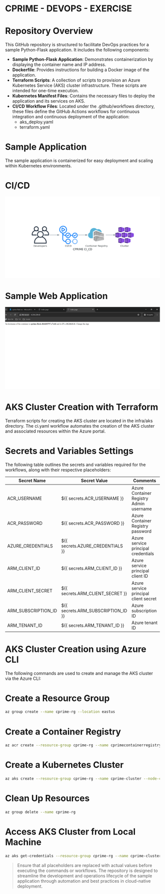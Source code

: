 # CPRIME - DEVOPS - EXERCISE
# Repository Overview
This GitHub repository is structured to facilitate DevOps practices for a sample Python-Flask application. It includes the following components:

- **Sample Python-Flask Application**: Demonstrates containerization by displaying the container name and IP address.
- **Dockerfile**: Provides instructions for building a Docker image of the application.
- **Terraform Scripts**: A collection of scripts to provision an Azure Kubernetes Service (AKS) cluster infrastructure. These scripts are intended for one-time execution.
- **Kubernetes Manifest Files**: Contains the necessary files to deploy the application and its services on AKS.
- **CI/CD Workflow Files**: Located under the .github/workflows directory, these files define the GitHub Actions workflows for continuous integration and continuous deployment of the application:
    - aks_deploy.yaml
    - terraform.yaml
# Sample Application
The sample application is containerized for easy deployment and scaling within Kubernetes environments.

# CI/CD 
![Alt text](cprime_ci_cd.png)

# Sample Web Application
![Alt text](app.png)

# AKS Cluster Creation with Terraform
Terraform scripts for creating the AKS cluster are located in the infra/aks directory. The ci.yaml workflow automates the creation of the AKS cluster and associated resources within the Azure portal.

# Secrets and Variables Settings
The following table outlines the secrets and variables required for the workflows, along with their respective placeholders:

| Secret Name | Secret Value | Comments |
|-------------|--------------|----------|
|ACR_USERNAME|${{ secrets.ACR_USERNAME }}|Azure Container Registry Admin username|
|ACR_PASSWORD|${{ secrets.ACR_PASSWORD }}|Azure Container Registry password|
|AZURE_CREDENTIALS|${{ secrets.AZURE_CREDENTIALS }}|Azure service principal credentials|
|ARM_CLIENT_ID|${{ secrets.ARM_CLIENT_ID }}|Azure service principal client ID|
|ARM_CLIENT_SECRET|${{ secrets.ARM_CLIENT_SECRET }}|Azure service principal client secret|
|ARM_SUBSCRIPTION_ID|${{ secrets.ARM_SUBSCRIPTION_ID }}|Azure subscription ID|
|ARM_TENANT_ID|${{ secrets.ARM_TENANT_ID }}|Azure tenant ID|
# AKS Cluster Creation using Azure CLI
The following commands are used to create and manage the AKS cluster via the Azure CLI:

# Create a Resource Group
```sh
az group create --name cprime-rg --location eastus
```
# Create a Container Registry
```sh
az acr create --resource-group cprime-rg --name cprimecontainerregistry --sku Basic
```
# Create a Kubernetes Cluster
```sh
az aks create --resource-group cprime-rg --name cprime-cluster --node-count 2 --enable-addons monitoring --generate-ssh-keys
```
# Clean Up Resources
```sh
az group delete --name cprime-rg
```
# Access AKS Cluster from Local Machine
```sh
az aks get-credentials --resource-group cprime-rg --name cprime-cluster
```
> Ensure that all placeholders are replaced with actual values before executing the commands or workflows. The repository is designed to streamline the development and operations lifecycle of the sample application through automation and best practices in cloud-native deployment.